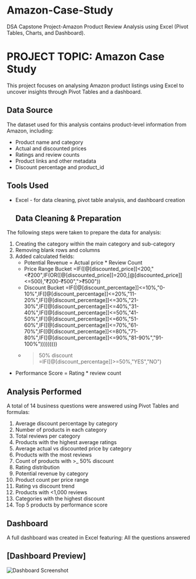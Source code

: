 # Amazon-Case-Study
DSA Capstone Project-Amazon Product Review Analysis using Excel (Pivot Tables, Charts, and Dashboard).
# PROJECT TOPIC: Amazon Case Study
This project focuses on analysing Amazon product listings using Excel to uncover insights through Pivot Tables and a dashboard.

## Data Source
The dataset used for this analysis contains product-level information from Amazon, including:
- Product name and category
- Actual and discounted prices
- Ratings and review counts
- Product links and other metadata
- Discount percentage and product_id

## Tools Used
- Excel - for data cleaning, pivot table analysis, and dashboard creation

  ## Data Cleaning & Preparation
 The following steps were taken to prepare the data for analysis:
 1. Creating the category within the main category and sub-category
 2. Removing blank rows and columns
 3. Added calculated fields:
    - Potential Revenue = Actual price * Review Count
    - Price Range Bucket  =IF([@[discounted_price]]<200,"<₹200",IF(OR([@[discounted_price]]=200,[@[discounted_price]]<=500),"₹200-₹500",">₹500"))
    - Discount Bucket =IF([@[discount_percentage]]<=10%,"0-10%",IF([@[discount_percentage]]<=20%,"11-20%",IF([@[discount_percentage]]<=30%,"21-30%",IF([@[discount_percentage]]<=40%,"31-40%",IF([@[discount_percentage]]<=50%,"41-50%",IF([@[discount_percentage]]<=60%,"51-60%",IF([@[discount_percentage]]<=70%,"61-70%",IF([@[discount_percentage]]<=80%,"71-80%",IF([@[discount_percentage]]<=90%,"81-90%","91-100%")))))))))
    - >50% discount =IF([@[discount_percentage]]>=50%,"YES","NO")
   - Performance Score = Rating * review count

## Analysis Performed
A total of 14 business questions were answered using Pivot Tables and formulas:

1. Average discount percentage by category
2. Number of products in each category
3. Total reviews per category
4. Products with the highest average ratings
5. Average actual vs discounted price by category
6. Products with the most reviews
7. Count of products with >_ 50% discount
8. Rating distribution
9. Potential revenue by category
10. Product count per price range
11. Rating vs discount trend
12. Products with <1,000 reviews
13. Categories with the highest discount
14. Top 5 products by performance score

## Dashboard
A full dashboard was created in Excel featuring: All the questions answered

## [Dashboard Preview]
![Dashboard Screenshot](dashboarda.png)














      
